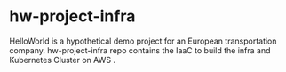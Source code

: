# hw-project-infra
HelloWorld is a hypothetical demo project for an European transportation company. hw-project-infra repo contains the IaaC to build the infra and Kubernetes Cluster on AWS .
